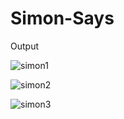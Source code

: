 ﻿# Simon-Says
 Output
 
![simon1](https://github.com/abhibth977/Simon-Says/assets/136961510/e680211a-d013-4cf1-afa2-9328bf5bff5e)


![simon2](https://github.com/abhibth977/Simon-Says/assets/136961510/3f06971a-4953-4c2f-8b71-16fa5c93975a)

![simon3](https://github.com/abhibth977/Simon-Says/assets/136961510/31721bac-1e30-4e56-be48-070edea271c5)
